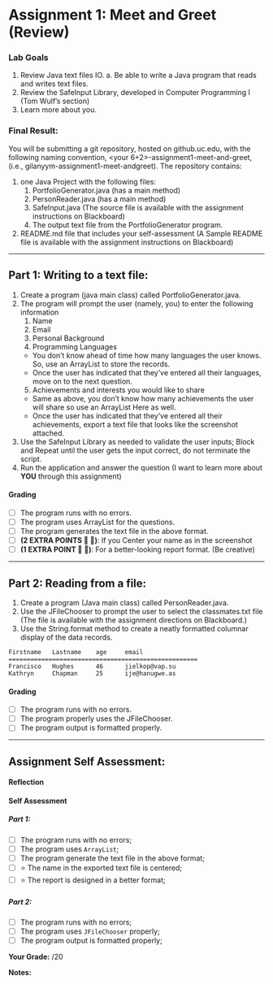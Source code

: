# Assignment 1: Meet and Greet (Review)
<!-- Don't modify the text between the arrows ⬇⬇⬇ and ⬆⬆⬆ -->

<!--⬇⬇⬇⬇⬇⬇⬇⬇⬇⬇⬇⬇ -->
### Lab Goals
1. Review Java text files IO.
a. Be able to write a Java program that reads and writes text files.
2. Review the SafeInput Library, developed in Computer Programming I (Tom Wulf’s section)
3. Learn more about you.
### Final Result:
You will be submitting a git repository, hosted on github.uc.edu, with the following naming
convention, <your 6+2>-assignment1-meet-and-greet, (i.e., gilanyym-assignment1-meet-andgreet). The repository contains:
1. one Java Project with the following files:
    1. PortfolioGenerator.java (has a main method)
    2. PersonReader.java (has a main method)
    3. SafeInput.java (The source file is available with the assignment instructions on
Blackboard)
    4. The output text file from the PortfolioGenerator program.
2. README.md file that includes your self-assessment (A Sample README file is
available with the assignment instructions on Blackboard)
----
## Part 1: Writing to a text file:
1. Create a program (java main class) called PortfolioGenerator.java.
2. The program will prompt the user (namely, you) to enter the following information
    1. Name
    2. Email
    3. Personal Background
    4. Programming Languages
      - You don’t know ahead of time how many languages the user knows. So, use
an ArrayList to store the records.
    - Once the user has indicated that they’ve entered all their languages, move on
to the next question.
    5. Achievements and interests you would like to share
    - Same as above, you don’t know how many achievements the user will share so
use an ArrayList Here as well.
    - Once the user has indicated that they’ve entered all their achievements, export
a text file that looks like the screenshot attached.
3. Use the SafeInput Library as needed to validate the user inputs; Block and Repeat until
the user gets the input correct, do not terminate the script.
4. Run the application and answer the question (I want to learn more about **YOU** through this
assignment)

#### Grading
- [ ] The program runs with no errors.
- [ ] The program uses ArrayList for the questions.
- [ ] The program generates the text file in the above format.
- [ ] **(2 EXTRA POINTS 🎊 🎉)**: If you Center your name as in the screenshot
- [ ] **(1 EXTRA POINT 🎊 🎉)**: For a better-looking report format. (Be creative)

----
## Part 2: Reading from a file:
1. Create a program (Java main class) called PersonReader.java.
2. Use the JFileChooser to prompt the user to select the classmates.txt file (The file is
available with the assignment directions on Blackboard.)
3. Use the String.format method to create a neatly formatted columnar display of the data
records.
```
Firstname   Lastname    age     email
====================================================
Francisco   Hughes      46      jielkop@vap.su
Kathryn     Chapman     25      ije@hanugwe.as
```


#### Grading
- [ ] The program runs with no errors.
- [ ] The program properly uses the JFileChooser.
- [ ] The program output is formatted properly.

<!--⬆⬆⬆⬆⬆⬆⬆⬆⬆⬆⬆⬆ -->
 -----
 
 ## Assignment Self Assessment:
 #### Reflection
 [//]: <> (share your thoughts on the assignment, things you learnt and would like to remember when you look back at this assignment)
 
 
 #### Self Assessment
 ##### Part 1:
 - [ ] The program runs with no errors;
 - [ ] The program uses `ArrayList`;
 - [ ] The program generate the text file in the above format;
 - [ ] ⭐️ The name in the exported text file is centered;
 - [ ] ⭐️ The report is designed in a better format;
 
 ##### Part 2:
 - [ ] The program runs with no errors;
 - [ ] The program uses `JFileChooser` properly;
 - [ ] The program output is formatted properly;
 
 **Your Grade:**  /20
 
 **Notes:**
